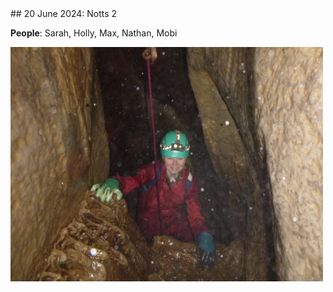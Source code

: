 <link rel="stylesheet" href="styles.css">
## 20 June 2024: Notts 2

**People**: Sarah, Holly, Max, Nathan, Mobi

<img src="notts.jpeg" alt="Description" width="500">
